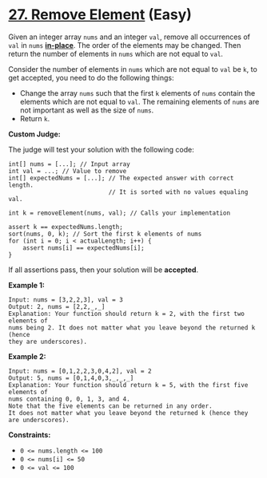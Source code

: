 # [27. Remove Element][link] (Easy)

[link]: https://leetcode.com/problems/remove-element/

Given an integer array `nums` and an integer `val`, remove all occurrences of
`val` in `nums`
[**in-place**](https://en.wikipedia.org/wiki/In-place_algorithm). The order of
the elements may be changed. Then return the number of elements in `nums`
which are not equal to `val`.

Consider the number of elements in `nums` which are not equal to `val` be `k`,
to get accepted, you need to do the following things:

- Change the array `nums` such that the first `k` elements of `nums` contain
  the elements which are not equal to `val`. The remaining elements of `nums`
  are not important as well as the size of `nums`.
- Return `k`.

**Custom Judge:**

The judge will test your solution with the following code:

```text
int[] nums = [...]; // Input array
int val = ...; // Value to remove
int[] expectedNums = [...]; // The expected answer with correct length.
                            // It is sorted with no values equaling val.

int k = removeElement(nums, val); // Calls your implementation

assert k == expectedNums.length;
sort(nums, 0, k); // Sort the first k elements of nums
for (int i = 0; i < actualLength; i++) {
    assert nums[i] == expectedNums[i];
}
```

If all assertions pass, then your solution will be **accepted**.

**Example 1:**

```text
Input: nums = [3,2,2,3], val = 3
Output: 2, nums = [2,2,_,_]
Explanation: Your function should return k = 2, with the first two elements of
nums being 2. It does not matter what you leave beyond the returned k (hence
they are underscores).
```

**Example 2:**

```text
Input: nums = [0,1,2,2,3,0,4,2], val = 2
Output: 5, nums = [0,1,4,0,3,_,_,_]
Explanation: Your function should return k = 5, with the first five elements of
nums containing 0, 0, 1, 3, and 4.
Note that the five elements can be returned in any order.
It does not matter what you leave beyond the returned k (hence they are underscores).
```

**Constraints:**

- `0 <= nums.length <= 100`
- `0 <= nums[i] <= 50`
- `0 <= val <= 100`
